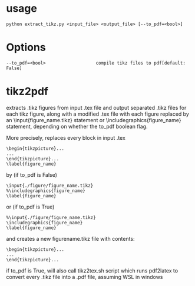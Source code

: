 # usage
```
python extract_tikz.py <input_file> <output_file> [--to_pdf=<bool>]
```

# Options
```
--to_pdf=<bool>                   compile tikz files to pdf[default: False]
```

# tikz2pdf
extracts .tikz figures from input .tex file and output separated .tikz files for each tikz figure, along with a modified .tex file with each figure replaced by an \input{figure_name.tikz} statement or \includegraphics{figure_name} statement, depending on whether the to_pdf boolean flag.

More precisely, replaces every block in input .tex
```
\begin{tikzpicture}...
...
\end{tikzpicture}...
\label{figure_name}
```
by (if to_pdf is False)
```
\input{./figure/figure_name.tikz}
%\includegraphics{figure_name}
\label{figure_name}
```
or (if to_pdf is True)
```
%\input{./figure/figure_name.tikz}
\includegraphics{figure_name}
\label{figure_name}
```
and creates a new figurename.tikz file with contents:
```
\begin{tikzpicture}...
...
\end{tikzpicture}...
```
if to_pdf is True, will also call tikz2tex.sh script which runs pdf2latex to convert every .tikz file into a .pdf file, assuming WSL in windows

